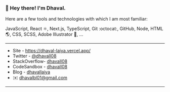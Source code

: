 ### 👋 Hey there! I'm Dhaval.

Here are a few tools and technologies with which I am most familiar:

JavaScript, React ⚛️, Next.js, TypeScript, Git :octocat:, GitHub, Node, HTML 🌎, CSS, SCSS, Adobe Illustrator :triangular_ruler:, ...

<hr />

- Site          - https://dhaval-laiya.vercel.app/
- Twitter      - [@dhavall08](https://twitter.com/dhavall08)
- StackOverflow- [dhavall08](https://stackoverflow.com/users/8915198/dhavall08)
- CodeSandbox  - [dhavall08](https://codesandbox.io/u/dhavall08)
- Blog         - [dhavallaiya](https://dhavallaiya.hashnode.dev)
- ✉️ [dhavalbl01@gmail.com](mailto:dhavalbl01@gmail.com)

<hr />
